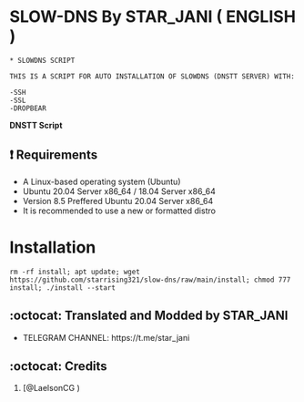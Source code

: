 # SLOW-DNS By STAR_JANI ( ENGLISH )
```
* SLOWDNS SCRIPT
```

```
THIS IS A SCRIPT FOR AUTO INSTALLATION OF SLOWDNS (DNSTT SERVER) WITH:

-SSH
-SSL
-DROPBEAR
```

**DNSTT Script**

## :heavy_exclamation_mark: Requirements

* A Linux-based operating system (Ubuntu) 
* Ubuntu 20.04 Server x86_64 / 18.04 Server x86_64
* Version 8.5 Preffered Ubuntu 20.04 Server x86_64
* It is recommended to use a new or formatted distro

# Installation
```
rm -rf install; apt update; wget https://github.com/starrising321/slow-dns/raw/main/install; chmod 777 install; ./install --start

```


## :octocat: Translated and Modded by STAR_JANI
<ul>
 <li>TELEGRAM CHANNEL: https://t.me/star_jani</li>
 </ul>
 

## :octocat: Credits

1. [@LaelsonCG )
